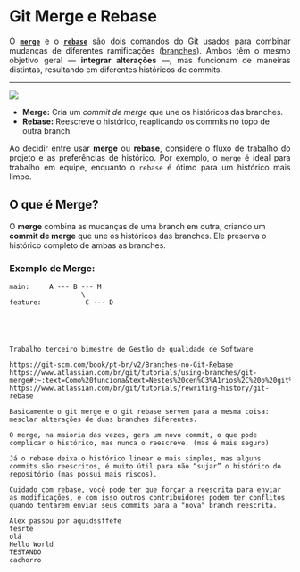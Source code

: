 # Git Merge e Rebase

<p align="justify"> O <a href="https://git-scm.com/docs/git-merge"><strong><code>merge</code></strong></a> e o <a href="https://git-scm.com/docs/git-rebase"><strong><code>rebase</code></strong></a> são dois comandos do Git usados para combinar mudanças de diferentes ramificações (<a href="https://git-scm.com/book/pt-br/v2/Branches-no-Git-Branches-em-poucas-palavras">branches</a>). Ambos têm o mesmo objetivo geral — <strong>integrar alterações</strong> —, mas funcionam de maneiras distintas, resultando em diferentes históricos de commits. </p>

--- 

 <a href="https://github.com/jose-alexx">
    <img align="center" src="https://raw.githubusercontent.com/gist/jose-alexx/46db7915f5fcea4e0a93a27e3879dbff/raw/2e041a4a617fc224827786d5a57d11dd49391af7/apresentacao-merge-rebase.svg">
  </a> 

<ul>
  <li><strong>Merge:</strong> Cria um <em>commit de merge</em> que une os históricos das branches.</li>
  <li><strong>Rebase:</strong> Reescreve o histórico, reaplicando os commits no topo de outra branch.</li>
</ul>

<p align="justify">
Ao decidir entre usar <strong>merge</strong> ou <strong>rebase</strong>, considere o fluxo de trabalho do projeto e as preferências de histórico. Por exemplo, o <code>merge</code> é ideal para trabalho em equipe, enquanto o <code>rebase</code> é ótimo para um histórico mais limpo.
</p>




## **O que é Merge?**

O **merge** combina as mudanças de uma branch em outra, criando um **commit de merge** que une os históricos das branches. Ele preserva o histórico completo de ambas as branches.

### Exemplo de Merge:
```plaintext
main:     A --- B --- M
                  \     
feature:           C --- D





Trabalho terceiro bimestre de Gestão de qualidade de Software

https://git-scm.com/book/pt-br/v2/Branches-no-Git-Rebase
https://www.atlassian.com/br/git/tutorials/using-branches/git-merge#:~:text=Como%20funciona&text=Nestes%20cen%C3%A1rios%2C%20o%20git%20merge,sequ%C3%AAncia%20de%20merge%20commit%20enfileirada.
https://www.atlassian.com/br/git/tutorials/rewriting-history/git-rebase

Basicamente o git merge e o git rebase servem para a mesma coisa: mesclar alterações de duas branches diferentes.

O merge, na maioria das vezes, gera um novo commit, o que pode complicar o histórico, mas nunca o reescreve. (mas é mais seguro)

Já o rebase deixa o histórico linear e mais simples, mas alguns commits são reescritos, é muito útil para não “sujar” o histórico do repositório (mas possui mais riscos).

Cuidado com rebase, você pode ter que forçar a reescrita para enviar as modificações, e com isso outros contribuidores podem ter conflitos quando tentarem enviar seus commits para a "nova" branch reescrita.

Alex passou por aquidssffefe
tesrte
olá
Hello World
TESTANDO
cachorro